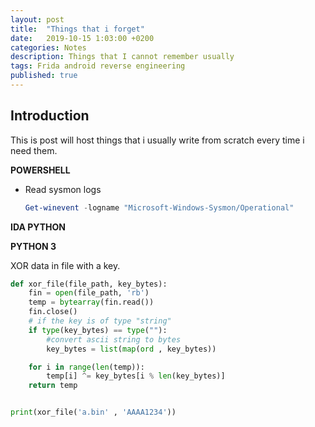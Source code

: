 ```yaml
---
layout: post
title:  "Things that i forget"
date:   2019-10-15 1:03:00 +0200
categories: Notes
description: Things that I cannot remember usually 
tags: Frida android reverse engineering
published: true
---
```

## **Introduction**

This is post will host things that i usually write from scratch every time i need them.

**POWERSHELL**

- Read sysmon logs

  ```powershell
  Get-winevent -logname "Microsoft-Windows-Sysmon/Operational"
  ```

  





**IDA PYTHON** 



**PYTHON 3**

XOR data in file with a key.

```python
def xor_file(file_path, key_bytes):
	fin = open(file_path, 'rb')
	temp = bytearray(fin.read())
	fin.close()
	# if the key is of type "string"
	if type(key_bytes) == type(""):
		#convert ascii string to bytes
		key_bytes = list(map(ord , key_bytes))

	for i in range(len(temp)):
		temp[i] ^= key_bytes[i % len(key_bytes)]
	return temp


print(xor_file('a.bin' , 'AAAA1234'))
```

